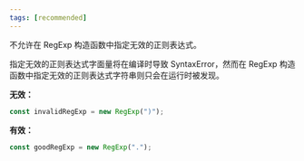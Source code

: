 ```yaml
---
tags: [recommended]
---
```


不允许在 RegExp 构造函数中指定无效的正则表达式。

指定无效的正则表达式字面量将在编译时导致 SyntaxError，然而在 RegExp 构造函数中指定无效的正则表达式字符串则只会在运行时被发现。

**无效：**

```typescript
const invalidRegExp = new RegExp(")");
```

**有效：**

```typescript
const goodRegExp = new RegExp(".");
```
